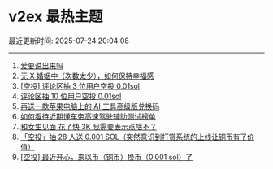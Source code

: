 # v2ex 最热主题

最近更新时间: 2025-07-24 20:04:08

--- 
1. [爱要说出来吗](https://www.v2ex.com/t/1147275) 
2. [无 X 婚姻中（次数太少），如何保持幸福感](https://www.v2ex.com/t/1147294) 
3. [[空投] 评论区抽 3 位用户空投 0.01sol](https://www.v2ex.com/t/1147332) 
4. [评论区抽 10 位用户空投 0.01sol](https://www.v2ex.com/t/1147371) 
5. [再送一款苹果电脑上的 AI 工具高级版兑换码](https://www.v2ex.com/t/1147289) 
6. [如何看待近期懂车帝高速驾驶辅助测试榜单](https://www.v2ex.com/t/1147320) 
7. [和女生见面 花了快 3K 我需要表示点啥不？](https://www.v2ex.com/t/1147376) 
8. [「空投」抽 28 人送 0.001 SOL（突然意识到打赏系统的上线让铜币有了价值）](https://www.v2ex.com/t/1147391) 
9. [[空投] 最近开心，来以币（铜币）换币（0.001 sol）了](https://www.v2ex.com/t/1147403) 
